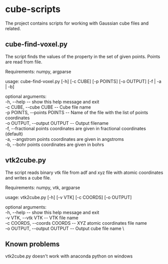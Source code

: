 # cube-scripts

The project contains scripts for working with Gaussian cube files and related.

cube-find-voxel.py
--------------------
The script finds the values of the property in the set of given points. Points are read from file.

Requirements: numpy, argparse

usage: cube-find-voxel.py [-h] [-c CUBE] [-p POINTS] [-o OUTPUT] [-f | -a | -b]

optional arguments: \
  -h, --help   --         show this help message and exit \
  -c CUBE, --cube CUBE  --  Cube file name \
  -p POINTS, --points POINTS  --   Name of the file with the list of points coordinates \
  -o OUTPUT, --output OUTPUT  --   Output filename \
  -f, --fractional      points coordinates are given in fractional coordinates (default) \
  -a, --angstrom        points coordinates are given in angstroms \
  -b, --bohr            points coordinates are given in bohrs


vtk2cube.py
--------------------
The script reads binary vtk file from adf and xyz file with atomic coordinates and writes a cube file.

Requirements: numpy, vtk, argparse

usage: vtk2cube.py [-h] [-v VTK] [-c COORDS] [-o OUTPUT] 

optional arguments: \
  -h, --help     --       show this help message and exit \
  -v VTK, --vtk VTK  --   VTK file name \
  -c COORDS, --coords COORDS  --    XYZ atomic coordinates file name \
  -o OUTPUT, --output OUTPUT  --    Output cube file name \


Known problems
--------------------
vtk2cube.py doesn't work with anaconda python on windows


